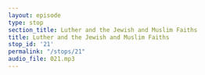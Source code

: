 ```yaml
---
layout: episode
type: stop
section_title: Luther and the Jewish and Muslim Faiths
title: Luther and the Jewish and Muslim Faiths
stop_id: '21'
permalink: "/stops/21"
audio_file: 021.mp3
---
```


